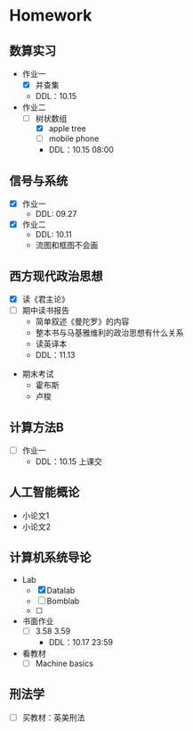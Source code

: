 # Homework

##  数算实习 
* 作业一
  * [x] 并查集
  * DDL：10.15
* 作业二
  * [ ] 树状数组
    * [x] apple tree
    * [ ] mobile phone  
    * DDL：10.15 08:00

## 信号与系统
* [x] 作业一
    * DDL: 09.27
* [x] 作业二
    * DDL: 10.11
    * 流图和框图不会画

## 西方现代政治思想
* [x] 读《君主论》
* [ ] 期中读书报告
    * 简单叙述《曼陀罗》的内容
    * 整本书与马基雅维利的政治思想有什么关系
    * 读英译本
    * DDL：11.13
* 期末考试
    * 霍布斯
    * 卢梭
## 计算方法B

* [ ] 作业一
  * DDL：10.15 上课交

## 人工智能概论

* 小论文1
* 小论文2 

## 计算机系统导论
* Lab
  * [x] Datalab
  * [ ] Bomblab
  * [ ] 
* 书面作业
  * [ ] 3.58 3.59
    * DDL：10.17 23:59
* 看教材
  * [ ] Machine basics

## 刑法学

* [ ]  买教材：英美刑法




 





